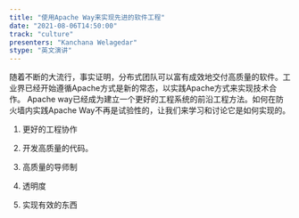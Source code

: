 ```yaml
---
title: "使用Apache Way来实现先进的软件工程"
date: "2021-08-06T14:50:00" 
track: "culture"
presenters: "Kanchana Welagedar"
stype: "英文演讲"
---
```

随着不断的大流行，事实证明，分布式团队可以富有成效地交付高质量的软件。工业界已经开始遵循Apache方式是新的常态，以实践Apache方式来实现技术合作。
 Apache way已经成为建立一个更好的工程系统的前沿工程方法。如何在防火墙内实践Apache Way不再是试验性的，让我们来学习和讨论它是如何实现的。

 1. 更好的工程协作 

 2. 开发高质量的代码。

 3. 高质量的导师制 

 4. 透明度

 5. 实现有效的东西